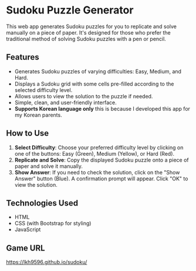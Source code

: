 # Sudoku Puzzle Generator

This web app generates Sudoku puzzles for you to replicate and solve manually on a piece of paper. It's designed for those who prefer the traditional method of solving Sudoku puzzles with a pen or pencil.

## Features

- Generates Sudoku puzzles of varying difficulties: Easy, Medium, and Hard.
- Displays a Sudoku grid with some cells pre-filled according to the selected difficulty level.
- Allows users to view the solution to the puzzle if needed.
- Simple, clean, and user-friendly interface.
- **Supports Korean language only** this is because I developed this app for my Korean parents.

## How to Use

1. **Select Difficulty**: Choose your preferred difficulty level by clicking on one of the buttons: Easy (Green), Medium (Yellow), or Hard (Red).
2. **Replicate and Solve**: Copy the displayed Sudoku puzzle onto a piece of paper and solve it manually.
3. **Show Answer**: If you need to check the solution, click on the "Show Answer" button (Blue). A confirmation prompt will appear. Click "OK" to view the solution.

## Technologies Used

- HTML
- CSS (with Bootstrap for styling)
- JavaScript

## Game URL 
https://lkh9596.github.io/sudoku/